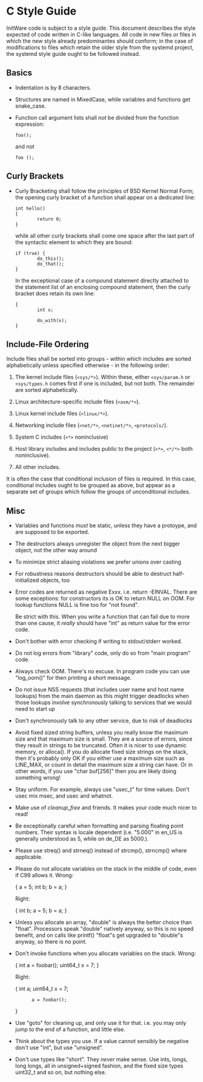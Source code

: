 # C Style Guide

InitWare code is subject to a style guide. This document describes the style
expected of code written in C-like languages.
All code in new files or files in which the new style already predominantes 
should conform;
in the case of modifications to files which retain the older style from the
systemd project, the systemd style guide ought to be followed instead.

## Basics

- Indentation is by 8 characters.
- Structures are named in MixedCase, while variables and functions get
  snake_case.
- Function call argument lists shall *not* be divided from the function
  expression:

      foo();

  and not

      foo ();

## Curly Brackets

- Curly Bracketing shall follow the principles of BSD Kernel Normal Form;
  the opening curly bracket of a function shall appear on a dedicated line:
  
      int hello()
      {
              return 0;
      }
  
  while all other curly brackets shall come one space after the last part of the
  syntactic element to which they are bound:

      if (true) {
              do_this();
              do_that();
      }

  In the exceptional case of a compound statement directly attached to the
  statement list of an enclosing compound statement, then the curly bracket does
  retain its own line:

      {
              int x;

              do_with(x);
      }

## Include-File Ordering

Include files shall be sorted into groups - within which includes are sorted
alphabetically unless specified otherwise - in the following order:

1. The kernel include files (`<sys/*>`). Within these, either
  `<sys/param.h` or `<sys/types.h` comes first if one is included, but not both.
  The remainder are sorted alphabetically.

2. Linux architecture-specific include files (`<asm/*>`).

3. Linux kernel include files (`<linux/*>`).

4. Networking include files (`<net/*>`, `<netinet/*>`, `<protocols/`).

5. System C includes (`<*>` noninclusive)

6. Host library includes and includes public to the project (`<*>`, `<*/*>` both
  noninclusive).

7. All other includes.

It is often the case that conditional inclusion of files is required. In this
case, conditional includes ought to be grouped as above, but appear as a
separate set of groups which follow the groups of unconditional includes.

## Misc

- Variables and functions *must* be static, unless they have a
  protoype, and are supposed to be exported.


- The destructors always unregister the object from the next bigger
  object, not the other way around

- To minimize strict aliasing violations we prefer unions over casting

- For robustness reasons destructors should be able to destruct
  half-initialized objects, too

- Error codes are returned as negative Exxx. i.e. return -EINVAL. There
  are some exceptions: for constructors its is OK to return NULL on
  OOM. For lookup functions NULL is fine too for "not found".

  Be strict with this. When you write a function that can fail due to
  more than one cause, it *really* should have "int" as return value
  for the error code.

- Don't bother with error checking if writing to stdout/stderr worked.

- Do not log errors from "library" code, only do so from "main
  program" code.

- Always check OOM. There's no excuse. In program code you can use
  "log_oom()" for then printing a short message.

- Do not issue NSS requests (that includes user name and host name
  lookups) from the main daemon as this might trigger deadlocks when
  those lookups involve synchronously talking to services that we
  would need to start up

- Don't synchronously talk to any other service, due to risk of
  deadlocks

- Avoid fixed sized string buffers, unless you really know the maximum
  size and that maximum size is small. They are a source of errors,
  since they result in strings to be truncated. Often it is nicer to
  use dynamic memory, or alloca(). If you do allocate fixed size
  strings on the stack, then it's probably only OK if you either use a
  maximum size such as LINE_MAX, or count in detail the maximum size a
  string can have. Or in other words, if you use "char buf[256]" then
  you are likely doing something wrong!

- Stay uniform. For example, always use "usec_t" for time
  values. Don't usec mix msec, and usec and whatnot.

- Make use of _cleanup_free_ and friends. It makes your code much
  nicer to read!

- Be exceptionally careful when formatting and parsing floating point
  numbers. Their syntax is locale dependent (i.e. "5.000" in en_US is
  generally understood as 5, while on de_DE as 5000.).

- Please use streq() and strneq() instead of strcmp(), strncmp() where applicable.

- Please do not allocate variables on the stack in the middle of code,
  even if C99 allows it. Wrong:

    {
            a = 5;
            int b;
            b = a;
    }

  Right:

    {
            int b;
            a = 5;
            b = a;
    }


- Unless you allocate an array, "double" is always the better choice
  than "float". Processors speak "double" natively anyway, so this is
  no speed benefit, and on calls like printf() "float"s get upgraded
  to "double"s anyway, so there is no point.

- Don't invoke functions when you allocate variables on the stack. Wrong:

    {
            int a = foobar();
            uint64_t x = 7;
    }

  Right:

    {
            int a;
            uint64_t x = 7;

            a = foobar();
    }

- Use "goto" for cleaning up, and only use it for that. i.e. you may
  only jump to the end of a function, and little else.

- Think about the types you use. If a value cannot sensibly be
  negative don't use "int", but use "unsigned".

- Don't use types like "short". They *never* make sense. Use ints,
  longs, long longs, all in unsigned+signed fashion, and the fixed
  size types uint32_t and so on, but nothing else.
